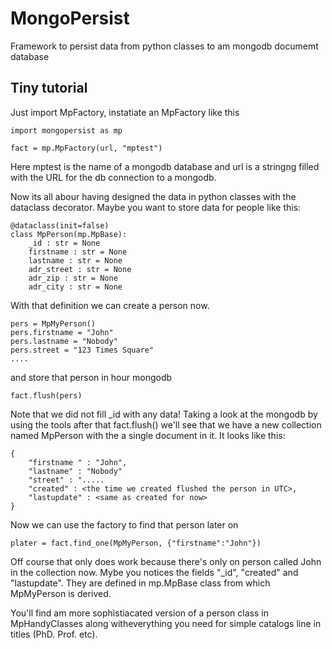 # MongoPersist

Framework to persist data from python classes to am mongodb documemt database

## Tiny tutorial

Just import MpFactory, instatiate an MpFactory like this

    import mongopersist as mp

    fact = mp.MpFactory(url, "mptest")

Here mptest is the name of a mongodb database and url is a stringng filled with the URL for the db connection to a 
mongodb.

Now its all abour having designed the data in python classes with the dataclass decorator. Maybe you want to store data for people like this:


    @dataclass(init=false)
    class MpPerson(mp.MpBase):
        _id : str = None
        firstname : str = None
        lastname : str = None
        adr_street : str = None
        adr_zip : str = None
        adr_city : str = None

With that definition we can create a person now.

    pers = MpMyPerson()
    pers.firstname = "John"
    pers.lastname = "Nobody"
    pers.street = "123 Times Square"
    ....

and store that person in hour mongodb

    fact.flush(pers)

Note that we did not fill _id with any data!
Taking a look at the mongodb by using the tools after that fact.flush() we'll see that we have a new collection named MpPerson with the a single document in it. It looks like this:

    {
        "firstname " : "John",
        "lastname" : "Nobody"
        "street" : ".....
        "created" : <the time we created flushed the person in UTC>,
        "lastupdate" : <same as created for now>
    }

Now we can use the factory to find that person later on

    plater = fact.find_one(MpMyPerson, {"firstname":"John"})

Off course that only does work because there's only on person called John in the collection now. Mybe you notices the fields "_id", "created" and "lastupdate". They are defined in mp.MpBase class from which MpMyPerson is derived. 

You'll find am more sophistiacated version of a person class in MpHandyClasses along witheverything you need for simple catalogs line in titles (PhD. Prof. etc).